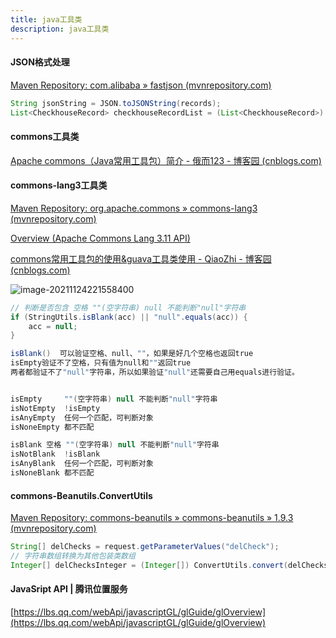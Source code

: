 ```yaml
---
title: java工具类
description: java工具类
---
```

#### JSON格式处理

[Maven Repository: com.alibaba » fastjson (mvnrepository.com)](https://mvnrepository.com/artifact/com.alibaba/fastjson)

```Java
String jsonString = JSON.toJSONString(records);
List<CheckhouseRecord> checkhouseRecordList = (List<CheckhouseRecord>) JSON.parseObject(jsonString);
```

#### commons工具类

[Apache commons（Java常用工具包）简介 - 俄而123 - 博客园 (cnblogs.com)](https://www.cnblogs.com/eer123/p/9120120.html)

#### commons-lang3工具类

[Maven Repository: org.apache.commons » commons-lang3 (mvnrepository.com)](https://mvnrepository.com/artifact/org.apache.commons/commons-lang3)

[Overview (Apache Commons Lang 3.11 API)](http://commons.apache.org/proper/commons-lang/javadocs/api-release/index.html)

[commons常用工具包的使用&guava工具类使用 - QiaoZhi - 博客园 (cnblogs.com)](https://www.cnblogs.com/qlqwjy/p/9467178.html)

![image-20211124221558400](https://note-1259190304.cos.ap-chengdu.myqcloud.com/note/image-20211124221558400.png)

```Java
// 判断是否包含 空格 ""(空字符串) null 不能判断"null"字符串
if (StringUtils.isBlank(acc) || "null".equals(acc)) {
    acc = null;
}

isBlank()  可以验证空格、null、""，如果是好几个空格也返回true
isEmpty验证不了空格，只有值为null和""返回true 
两者都验证不了"null"字符串，所以如果验证"null"还需要自己用equals进行验证。


isEmpty     ""(空字符串) null 不能判断"null"字符串
isNotEmpty  !isEmpty
isAnyEmpty  任何一个匹配，可判断对象
isNoneEmpty 都不匹配

isBlank 空格 ""(空字符串) null 不能判断"null"字符串
isNotBlank  !isBlank 
isAnyBlank  任何一个匹配，可判断对象
isNoneBlank 都不匹配
```

#### commons-Beanutils.ConvertUtils

[Maven Repository: commons-beanutils » commons-beanutils » 1.9.3 (mvnrepository.com)](https://mvnrepository.com/artifact/commons-beanutils/commons-beanutils/1.9.3)

```Java
String[] delChecks = request.getParameterValues("delCheck");
// 字符串数组转换为其他包装类数组
Integer[] delChecksInteger = (Integer[]) ConvertUtils.convert(delChecks, Integer.class);
```

#### JavaSript API | 腾讯位置服务
[https://lbs.qq.com/webApi/javascriptGL/glGuide/glOverview](https://lbs.qq.com/webApi/javascriptGL/glGuide/glOverview)